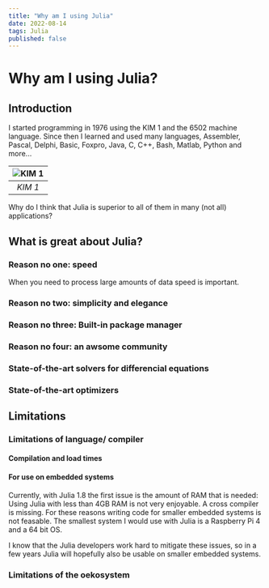 ```yaml
---
title: "Why am I using Julia"
date: 2022-08-14
tags: Julia
published: false
---
```

# Why am I using Julia?

## Introduction

I started programming in 1976 using the KIM 1 and the 6502 machine language.
Since then I learned and used many languages, Assembler, Pascal, Delphi, Basic,
Foxpro, Java, C, C++, Bash, Matlab, Python and more...

| ![KIM 1](https://raw.githubusercontent.com/ufechner7/ufechner7.github.io/main/_posts/440px-MOS_KIM-1_IMG_4208.jpg) |
|:--:|
| *KIM 1* |

Why do I think that Julia is superior to all of them in many (not all)
applications?

## What is great about Julia?

### Reason no one: speed
When you need to process large amounts of data speed is important. 

### Reason no two: simplicity and elegance

### Reason no three: Built-in package manager

### Reason no four: an awsome community

### State-of-the-art solvers for differencial equations

### State-of-the-art optimizers

## Limitations

### Limitations of language/ compiler

#### Compilation and load times

#### For use on embedded systems
Currently, with Julia 1.8 the first issue is the amount of RAM that is needed: Using Julia
with less than 4GB RAM is not very enjoyable. A cross compiler is missing. For these 
reasons writing code for smaller embedded systems is not feasable. The smallest system
I would use with Julia is a Raspberry Pi 4 and a 64 bit OS.

I know that the Julia developers work hard to mitigate these issues, so in a few years
Julia will hopefully also be usable on smaller embedded systems.

### Limitations of the oekosystem

